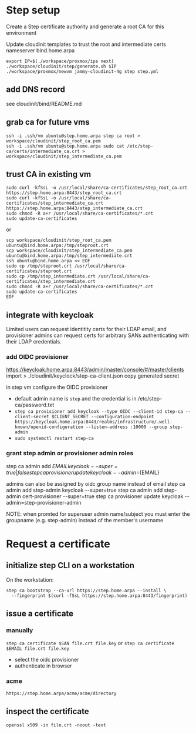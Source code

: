 # Step setup

Create a Step certificate authority and generate a root CA for this environment

Update cloudinit templates to trust the root and intermediate certs
nameserver bind.home.arpa

```
export IP=$(./workspace/proxmox/ips next)
./workspace/cloudinit/step/generate.sh $IP
./workspace/proxmox/newvm jammy-cloudinit-4g step step.yml
```

## add DNS record
see cloudinit/bind/README.md

## grab ca for future vms
```
ssh -i .ssh/vm ubuntu@step.home.arpa step ca root > workspace/cloudinit/step_root_ca.pem
ssh -i .ssh/vm ubuntu@step.home.arpa sudo cat /etc/step-ca/certs/intermediate_ca.crt > workspace/cloudinit/step_intermediate_ca.pem
```

## trust CA in existing vm
```
sudo curl -kfSsL -o /usr/local/share/ca-certificates/step_root_ca.crt https://step.home.arpa:8443/step_root_ca.crt
sudo curl -kfSsL -o /usr/local/share/ca-certificates/step_intermediate_ca.crt https://step.home.arpa:8443/step_intermediate_ca.crt
sudo chmod -R a+r /usr/local/share/ca-certificates/*.crt
sudo update-ca-certificates
```
or
```
scp workspace/cloudinit/step_root_ca.pem ubuntu@bind.home.arpa:/tmp/steproot.crt
scp workspace/cloudinit/step_intermediate_ca.pem ubuntu@bind.home.arpa:/tmp/step_intermediate.crt
ssh ubuntu@bind.home.arpa << EOF
sudo cp /tmp/steproot.crt /usr/local/share/ca-certificates/steproot.crt
sudo cp /tmp/step_intermediate.crt /usr/local/share/ca-certificates/step_intermediate.crt
sudo chmod -R a+r /usr/local/share/ca-certificates/*.crt
sudo update-ca-certificates
EOF
```

## integrate with keycloak

Limited users can request identitity certs for their LDAP email, and provisioner admins can request certs for arbitrary SANs authenticating with their LDAP credentials.

### add OIDC provisioner
https://keycloak.home.arpa:8443/admin/master/console/#/master/clients
import > ./cloudinit/keyclock/step-ca-client.json
copy generated secret

in step vm configure the OIDC provisioner
* default admin name is `step` and the credential is in /etc/step-ca/password.txt
* `step ca provisioner add keycloak --type OIDC --client-id step-ca --client-secret $CLIENT_SECRET --configuration-endpoint https://keycloak.home.arpa:8443/realms/infrastructure/.well-known/openid-configuration --listen-address :10000 --group step-admin`
* `sudo systemctl restart step-ca`

### grant step admin or provisioner admin roles
step ca admin add ${EMAIL} keycloak --super=true|false
step ca provisioner update keycloak --admin=${EMAIL}

admins can also be assigned by oidc group name instead of email
step ca admin add step-admin keycloak --super=true
step ca admin add step-admin cert-provisioner --super=true
step ca provisioner update keycloak --admin=step-provisioner-admin

NOTE: when promted for superuser admin name/subject you must enter the groupname (e.g. step-admin) instead of the member's username

# Request a certificate
## initialize step CLI on a workstation

On the workstation:
```
step ca bootstrap --ca-url https://step.home.arpa --install \
  --fingerprint $(curl -fSsL https://step.home.arpa:8443/fingerprint)
```

## issue a certificate

### manually
`step ca certificate $SAN file.crt file.key`
or
`step ca certificate $EMAIL file.crt file.key`

* select the oidc provisioner
* authenticate in browser

### acme
`https://step.home.arpa/acme/acme/directory`

## inspect the certificate
`openssl x509 -in file.crt -noout -text`